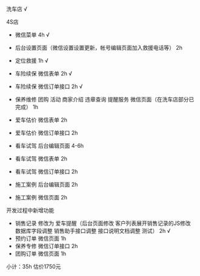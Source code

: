 洗车店 √

4S店

* 微信菜单 4h √
* 后台设置页面（微信设置设置更新，帐号编辑页面加入救援电话等） 2h

* 定位救援 1h √
* 车险续保 微信表单 2h √
* 车险续保 微信订单接口 2h √
* 保养维修 团购 活动 商家介绍 违章查询 提醒服务 微信页面（在洗车店部分已完成） 1h
* 爱车估价 微信表单 2h
* 爱车估价 微信订单接口 2h
* 看车试驾 后台编辑页面 4-6h
* 看车试驾 微信表单 2h
* 看车试驾 微信订单接口 2h
* 施工案例 后台编辑页面 2h
* 施工案例 微信页面 2h

开发过程中新增功能

* 销售记录 修改为 爱车提醒（后台页面修改 客户列表展开销售记录的JS修改 数据库字段调整 销售助手接口调整 接口说明文档调整 测试） 2h √
* 预约订单 微信页面 1h 
* 保养专修 微信订单接口 2h
* 团购订单 微信页面 1h

小计：35h 估价1750元
